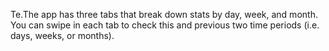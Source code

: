 Te.The app has three tabs that break down stats by day, week, and month.
You can swipe in each tab to check this and previous two time periods (i.e. days, weeks, or months).
